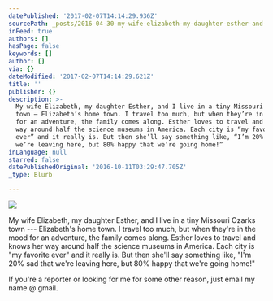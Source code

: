 ```yaml
---
datePublished: '2017-02-07T14:14:29.936Z'
sourcePath: _posts/2016-04-30-my-wife-elizabeth-my-daughter-esther-and-i-live-in-a-tiny.md
inFeed: true
authors: []
hasPage: false
keywords: []
author: []
via: {}
dateModified: '2017-02-07T14:14:29.621Z'
title: ''
publisher: {}
description: >-
  My wife Elizabeth, my daughter Esther, and I live in a tiny Missouri Ozarks
  town — Elizabeth’s home town. I travel too much, but when they’re in the mood
  for an adventure, the family comes along. Esther loves to travel and knows her
  way around half the science museums in America. Each city is “my favorite
  ever” and it really is. But then she’ll say something like, “I’m 20% sad that
  we’re leaving here, but 80% happy that we’re going home!”
inLanguage: null
starred: false
datePublishedOriginal: '2016-10-11T03:29:47.705Z'
_type: Blurb

---
```

![](https://the-grid-user-content.s3-us-west-2.amazonaws.com/0d2d2267-6b6c-4dca-b9e4-90ebe894d214.jpg)

My wife Elizabeth, my daughter Esther, and I live in a tiny Missouri Ozarks town --- Elizabeth's home town. I travel too much, but when they're in the mood for an adventure, the family comes along. Esther loves to travel and knows her way around half the science museums in America. Each city is "my favorite ever" and it really is. But then she'll say something like, "I'm 20% sad that we're leaving here, but 80% happy that we're going home!"

If you're a reporter or looking for me for some other reason, just email my name @ gmail.